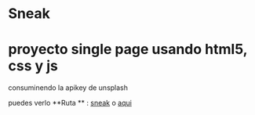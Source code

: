 # Sneak

# proyecto single page usando html5, css y js 

consuminendo la apikey de unsplash



puedes verlo
**Ruta ** : [sneak] o [aqui]


[sneak]: https://cristiamsms.github.io/sneak/
[aqui]: https://github.com/cristiamsms/sneak.git/ 

